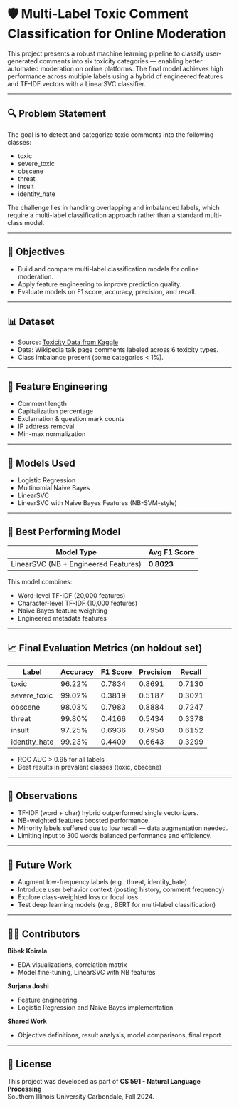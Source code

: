 # 🛡️ Multi-Label Toxic Comment Classification for Online Moderation

This project presents a robust machine learning pipeline to classify user-generated comments into six toxicity categories — enabling better automated moderation on online platforms. The final model achieves high performance across multiple labels using a hybrid of engineered features and TF-IDF vectors with a LinearSVC classifier.

---

## 🔍 Problem Statement

The goal is to detect and categorize toxic comments into the following classes:
- toxic
- severe_toxic
- obscene
- threat
- insult
- identity_hate

The challenge lies in handling overlapping and imbalanced labels, which require a multi-label classification approach rather than a standard multi-class model.

---

## 🎯 Objectives

- Build and compare multi-label classification models for online moderation.
- Apply feature engineering to improve prediction quality.
- Evaluate models on F1 score, accuracy, precision, and recall.

---

## 📊 Dataset

- Source: [Toxicity Data from Kaggle](https://www.kaggle.com/datasets/dkhalidashik/toxicity-data/data)
- Data: Wikipedia talk page comments labeled across 6 toxicity types.
- Class imbalance present (some categories < 1%).

---

## 🔬 Feature Engineering

- Comment length
- Capitalization percentage
- Exclamation & question mark counts
- IP address removal
- Min-max normalization

---

## 🧠 Models Used

- Logistic Regression
- Multinomial Naive Bayes
- LinearSVC
- LinearSVC with Naive Bayes Features (NB-SVM-style)

---

## 🚀 Best Performing Model

| Model Type                          | Avg F1 Score |
|------------------------------------|--------------|
| LinearSVC (NB + Engineered Features) | **0.8023**   |

This model combines:
- Word-level TF-IDF (20,000 features)
- Character-level TF-IDF (10,000 features)
- Naive Bayes feature weighting
- Engineered metadata features

---

## 📈 Final Evaluation Metrics (on holdout set)

| Label         | Accuracy | F1 Score | Precision | Recall  |
|---------------|----------|----------|-----------|---------|
| toxic         | 96.22%   | 0.7834   | 0.8691    | 0.7130  |
| severe_toxic  | 99.02%   | 0.3819   | 0.5187    | 0.3021  |
| obscene       | 98.03%   | 0.7983   | 0.8884    | 0.7247  |
| threat        | 99.80%   | 0.4166   | 0.5434    | 0.3378  |
| insult        | 97.25%   | 0.6936   | 0.7950    | 0.6152  |
| identity_hate | 99.23%   | 0.4409   | 0.6643    | 0.3299  |

- ROC AUC > 0.95 for all labels
- Best results in prevalent classes (toxic, obscene)

---

## 📌 Observations

- TF-IDF (word + char) hybrid outperformed single vectorizers.
- NB-weighted features boosted performance.
- Minority labels suffered due to low recall — data augmentation needed.
- Limiting input to 300 words balanced performance and efficiency.

---

## 🧠 Future Work

- Augment low-frequency labels (e.g., threat, identity_hate)
- Introduce user behavior context (posting history, comment frequency)
- Explore class-weighted loss or focal loss
- Test deep learning models (e.g., BERT for multi-label classification)

---

## 👨‍💻 Contributors

**Bibek Koirala**
- EDA visualizations, correlation matrix
- Model fine-tuning, LinearSVC with NB features

**Surjana Joshi**
- Feature engineering
- Logistic Regression and Naive Bayes implementation

**Shared Work**
- Objective definitions, result analysis, model comparisons, final report

---

## 📜 License

This project was developed as part of **CS 591 - Natural Language Processing**  
Southern Illinois University Carbondale, Fall 2024.

